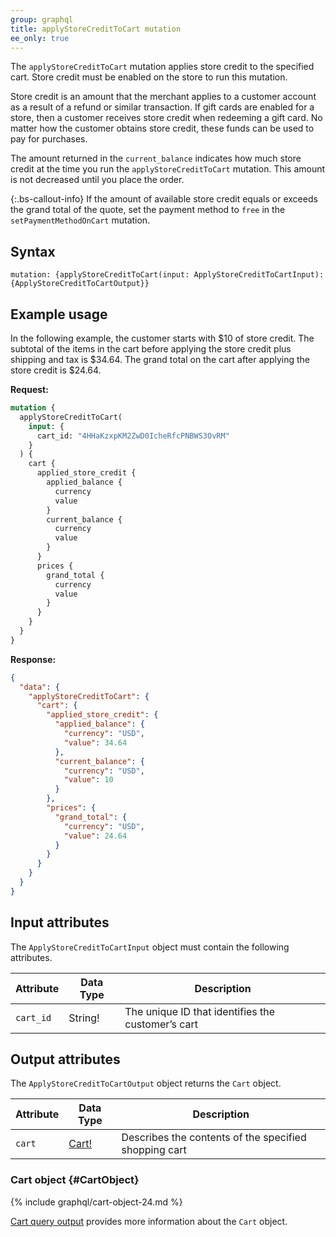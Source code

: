 ```yaml
---
group: graphql
title: applyStoreCreditToCart mutation
ee_only: true
---
```


The `applyStoreCreditToCart` mutation applies store credit to the specified cart. Store credit must be enabled on the store to run this mutation.

Store credit is an amount that the merchant applies to a customer account as a result of a refund or similar transaction. If gift cards are enabled for a store, then a customer receives store credit when redeeming a gift card. No matter how the customer obtains store credit, these funds can be used to pay for purchases.

The amount returned in the `current_balance` indicates how much store credit at the time you run the `applyStoreCreditToCart` mutation. This amount is not decreased until you place the order.

{:.bs-callout-info}
If the amount of available store credit equals or exceeds the grand total of the quote, set the payment method to `free` in the `setPaymentMethodOnCart` mutation.

## Syntax

`mutation: {applyStoreCreditToCart(input: ApplyStoreCreditToCartInput): {ApplyStoreCreditToCartOutput}}`

## Example usage

In the following example, the customer starts with $10 of store credit. The subtotal of the items in the cart before applying the store credit plus shipping and tax is $34.64. The grand total on the cart after applying the store credit is $24.64.

**Request:**

```graphql
mutation {
  applyStoreCreditToCart(
    input: {
      cart_id: "4HHaKzxpKM2ZwD0IcheRfcPNBWS3OvRM"
    }
  ) {
    cart {
      applied_store_credit {
        applied_balance {
          currency
          value
        }
        current_balance {
          currency
          value
        }
      }
      prices {
        grand_total {
          currency
          value
        }
      }
    }
  }
}
```

**Response:**

```json
{
  "data": {
    "applyStoreCreditToCart": {
      "cart": {
        "applied_store_credit": {
          "applied_balance": {
            "currency": "USD",
            "value": 34.64
          },
          "current_balance": {
            "currency": "USD",
            "value": 10
          }
        },
        "prices": {
          "grand_total": {
            "currency": "USD",
            "value": 24.64
          }
        }
      }
    }
  }
}
```

## Input attributes

The `ApplyStoreCreditToCartInput` object must contain the following attributes.

Attribute |  Data Type | Description
--- | --- | ---
`cart_id` | String! | The unique ID that identifies the customer’s cart

## Output attributes

The `ApplyStoreCreditToCartOutput` object returns the `Cart` object.

Attribute |  Data Type | Description
--- | --- | ---
`cart` |[Cart!](#CartObject) | Describes the contents of the specified shopping cart

### Cart object {#CartObject}

{% include graphql/cart-object-24.md %}

[Cart query output]({{page.baseurl}}/graphql/queries/cart.html#cart-output) provides more information about the `Cart` object.
